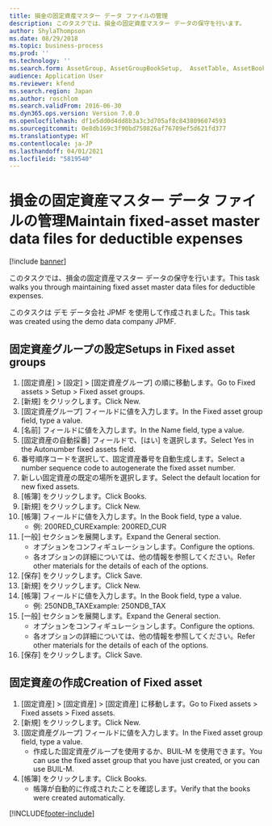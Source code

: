 ```yaml
---
title: 損金の固定資産マスター データ ファイルの管理
description: このタスクでは、損金の固定資産マスター データの保守を行います。
author: ShylaThompson
ms.date: 08/29/2018
ms.topic: business-process
ms.prod: ''
ms.technology: ''
ms.search.form: AssetGroup, AssetGroupBookSetup,  AssetTable, AssetBook
audience: Application User
ms.reviewer: kfend
ms.search.region: Japan
ms.author: roschlom
ms.search.validFrom: 2016-06-30
ms.dyn365.ops.version: Version 7.0.0
ms.openlocfilehash: df1e5dd0d4dd8b3a3c3d705af8c8438096074593
ms.sourcegitcommit: 0e8db169c3f90bd750826af76709ef5d621fd377
ms.translationtype: HT
ms.contentlocale: ja-JP
ms.lasthandoff: 04/01/2021
ms.locfileid: "5819540"
---
```

# <a name="maintain-fixed-asset-master-data-files-for-deductible-expenses"></a><span data-ttu-id="08db0-103">損金の固定資産マスター データ ファイルの管理</span><span class="sxs-lookup"><span data-stu-id="08db0-103">Maintain fixed-asset master data files for deductible expenses</span></span>

[!include [banner](../../includes/banner.md)]

<span data-ttu-id="08db0-104">このタスクでは、損金の固定資産マスター データの保守を行います。</span><span class="sxs-lookup"><span data-stu-id="08db0-104">This task walks you through maintaining fixed asset master data files for deductible expenses.</span></span>



<span data-ttu-id="08db0-105">このタスクは デモ データ会社 JPMF を使用して作成されました。</span><span class="sxs-lookup"><span data-stu-id="08db0-105">This task was created using the demo data company JPMF.</span></span>


## <a name="setups-in-fixed-asset-groups"></a><span data-ttu-id="08db0-106">固定資産グループの設定</span><span class="sxs-lookup"><span data-stu-id="08db0-106">Setups in Fixed asset groups</span></span>
1. <span data-ttu-id="08db0-107">[固定資産] > [設定] > [固定資産グループ] の順に移動します。</span><span class="sxs-lookup"><span data-stu-id="08db0-107">Go to Fixed assets > Setup > Fixed asset groups.</span></span>
2. <span data-ttu-id="08db0-108">[新規] をクリックします。</span><span class="sxs-lookup"><span data-stu-id="08db0-108">Click New.</span></span>
3. <span data-ttu-id="08db0-109">[固定資産グループ] フィールドに値を入力します。</span><span class="sxs-lookup"><span data-stu-id="08db0-109">In the Fixed asset group field, type a value.</span></span>
4. <span data-ttu-id="08db0-110">[名前] フィールドに値を入力します。</span><span class="sxs-lookup"><span data-stu-id="08db0-110">In the Name field, type a value.</span></span>
5. <span data-ttu-id="08db0-111">[固定資産の自動採番] フィールドで、[はい] を選択します。</span><span class="sxs-lookup"><span data-stu-id="08db0-111">Select Yes in the Autonumber fixed assets field.</span></span>
6. <span data-ttu-id="08db0-112">番号順序コードを選択して、固定資産番号を自動生成します。</span><span class="sxs-lookup"><span data-stu-id="08db0-112">Select a number sequence code to autogenerate the fixed asset number.</span></span>
7. <span data-ttu-id="08db0-113">新しい固定資産の既定の場所を選択します。</span><span class="sxs-lookup"><span data-stu-id="08db0-113">Select the default  location for new fixed assets.</span></span>
8. <span data-ttu-id="08db0-114">[帳簿] をクリックします。</span><span class="sxs-lookup"><span data-stu-id="08db0-114">Click Books.</span></span>
9. <span data-ttu-id="08db0-115">[新規] をクリックします。</span><span class="sxs-lookup"><span data-stu-id="08db0-115">Click New.</span></span>
10. <span data-ttu-id="08db0-116">[帳簿] フィールドに値を入力します。</span><span class="sxs-lookup"><span data-stu-id="08db0-116">In the Book field, type a value.</span></span>
    * <span data-ttu-id="08db0-117">例: 200RED_CUR</span><span class="sxs-lookup"><span data-stu-id="08db0-117">Example: 200RED_CUR</span></span>  
11. <span data-ttu-id="08db0-118">[一般] セクションを展開します。</span><span class="sxs-lookup"><span data-stu-id="08db0-118">Expand the General section.</span></span>
    * <span data-ttu-id="08db0-119">オプションをコンフィギュレーションします。</span><span class="sxs-lookup"><span data-stu-id="08db0-119">Configure the options.</span></span>  
    * <span data-ttu-id="08db0-120">各オプションの詳細については、他の情報を参照してください。</span><span class="sxs-lookup"><span data-stu-id="08db0-120">Refer other materials for the details of each of the options.</span></span>  
12. <span data-ttu-id="08db0-121">[保存] をクリックします。</span><span class="sxs-lookup"><span data-stu-id="08db0-121">Click Save.</span></span>
13. <span data-ttu-id="08db0-122">[新規] をクリックします。</span><span class="sxs-lookup"><span data-stu-id="08db0-122">Click New.</span></span>
14. <span data-ttu-id="08db0-123">[帳簿] フィールドに値を入力します。</span><span class="sxs-lookup"><span data-stu-id="08db0-123">In the Book field, type a value.</span></span>
    * <span data-ttu-id="08db0-124">例: 250NDB_TAX</span><span class="sxs-lookup"><span data-stu-id="08db0-124">Example: 250NDB_TAX</span></span>  
15. <span data-ttu-id="08db0-125">[一般] セクションを展開します。</span><span class="sxs-lookup"><span data-stu-id="08db0-125">Expand the General section.</span></span>
    * <span data-ttu-id="08db0-126">オプションをコンフィギュレーションします。</span><span class="sxs-lookup"><span data-stu-id="08db0-126">Configure the options.</span></span>  
    * <span data-ttu-id="08db0-127">各オプションの詳細については、他の情報を参照してください。</span><span class="sxs-lookup"><span data-stu-id="08db0-127">Refer other materials for the details of each of the options.</span></span>  
16. <span data-ttu-id="08db0-128">[保存] をクリックします。</span><span class="sxs-lookup"><span data-stu-id="08db0-128">Click Save.</span></span>

## <a name="creation-of-fixed-asset"></a><span data-ttu-id="08db0-129">固定資産の作成</span><span class="sxs-lookup"><span data-stu-id="08db0-129">Creation of Fixed asset</span></span>
1. <span data-ttu-id="08db0-130">[固定資産] > [固定資産] > [固定資産] に移動します。</span><span class="sxs-lookup"><span data-stu-id="08db0-130">Go to Fixed assets > Fixed assets > Fixed assets.</span></span>
2. <span data-ttu-id="08db0-131">[新規] をクリックします。</span><span class="sxs-lookup"><span data-stu-id="08db0-131">Click New.</span></span>
3. <span data-ttu-id="08db0-132">[固定資産グループ] フィールドに値を入力します。</span><span class="sxs-lookup"><span data-stu-id="08db0-132">In the Fixed asset group field, type a value.</span></span>
    * <span data-ttu-id="08db0-133">作成した固定資産グループを使用するか、BUIL-M を使用できます。</span><span class="sxs-lookup"><span data-stu-id="08db0-133">You can use the fixed asset group that you have just created, or you can use BUIL-M.</span></span>  
4. <span data-ttu-id="08db0-134">[帳簿] をクリックします。</span><span class="sxs-lookup"><span data-stu-id="08db0-134">Click Books.</span></span>
    * <span data-ttu-id="08db0-135">帳簿が自動的に作成されたことを確認します。</span><span class="sxs-lookup"><span data-stu-id="08db0-135">Verify that the books were created automatically.</span></span>  



[!INCLUDE[footer-include](../../../includes/footer-banner.md)]